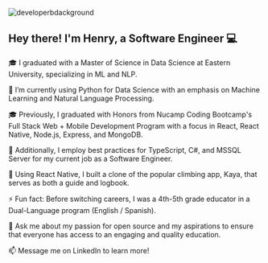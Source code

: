 ![developerbdackground](https://user-images.githubusercontent.com/96813969/196090532-4b38aa1f-973b-4022-a810-3e29667c86c0.png)
## Hey there! I'm Henry, a Software Engineer :computer:

🎓 I graduated with a Master of Science in Data Science at Eastern University, specializing in ML and NLP. 

🌱 I’m currently using Python for Data Science with an emphasis on Machine Learning and Natural Language Processing.
    
🎓 Previously, I graduated with Honors from Nucamp Coding Bootcamp's Full Stack Web + Mobile Development Program with a focus in React, React Native, Node.js, Express, and MongoDB.

🔭 Additionally, I employ best practices for TypeScript, C#, and MSSQL Server for my current job as a Software Engineer.

📱 Using React Native, I built a clone of the popular climbing app, Kaya, that serves as both a guide and logbook.

⚡ Fun fact: Before switching careers, I was a 4th-5th grade educator in a Dual-Language program (English / Spanish).

💬 Ask me about my passion for open source and my aspirations to ensure that everyone has access to an engaging and quality education.

📫 Message me on LinkedIn to learn more!


<!--
**henry-hartzler/henry-hartzler** is a ✨ _special_ ✨ repository because its `README.md` (this file) appears on your GitHub profile.

Here are some ideas to get you started:

- 🔭 I’m currently working on ...
- 🌱 I’m currently learning ...
- 👯 I’m looking to collaborate on ...
- 🤔 I’m looking for help with ...
- 💬 Ask me about ...
- 📫 How to reach me: ...
- 😄 Pronouns: ...
- ⚡ Fun fact: ...
-->
